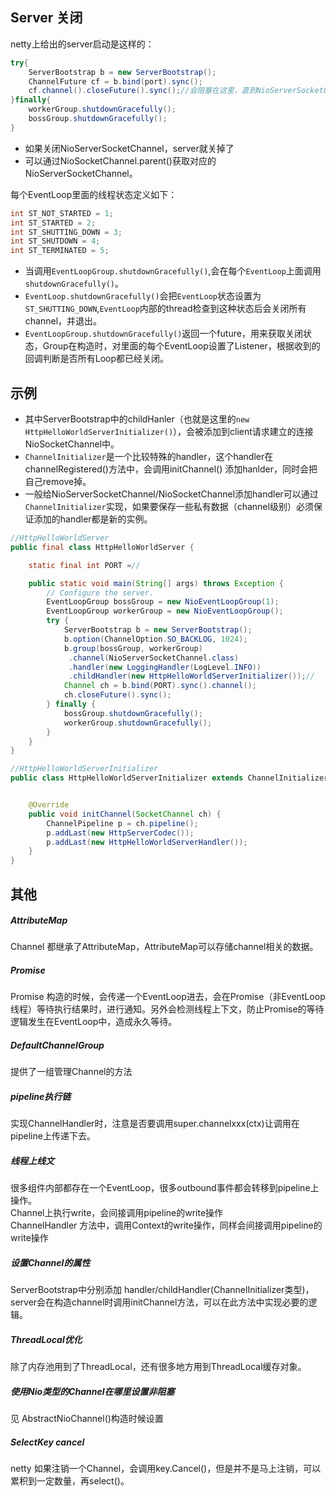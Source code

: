 

## Server 关闭

netty上给出的server启动是这样的：
```java
try{
    ServerBootstrap b = new ServerBootstrap();
    ChannelFuture cf = b.bind(port).sync(); 
    cf.channel().closeFuture().sync();//会阻塞在这里，直到NioServerSocketChannel 关闭
}finally{
    workerGroup.shutdownGracefully();
    bossGroup.shutdownGracefully();
}
```
* 如果关闭NioServerSocketChannel，server就关掉了
* 可以通过NioSocketChannel.parent()获取对应的NioServerSocketChannel。

每个EventLoop里面的线程状态定义如下：

```java
int ST_NOT_STARTED = 1;
int ST_STARTED = 2;
int ST_SHUTTING_DOWN = 3;
int ST_SHUTDOWN = 4;
int ST_TERMINATED = 5;
```

* 当调用`EventLoopGroup.shutdownGracefully()`,会在每个`EventLoop`上面调用`shutdownGracefully()`。
* `EventLoop.shutdownGracefully()`会把`EventLoop`状态设置为`ST_SHUTTING_DOWN`,`EventLoop`内部的thread检查到这种状态后会关闭所有channel，并退出。
* `EventLoopGroup.shutdownGracefully()`返回一个future，用来获取关闭状态，Group在构造时，对里面的每个EventLoop设置了Listener，根据收到的回调判断是否所有Loop都已经关闭。



## 示例

* 其中ServerBootstrap中的childHanler（也就是这里的`new HttpHelloWorldServerInitializer()`），会被添加到client请求建立的连接NioSocketChannel中。
* `ChannelInitializer`是一个比较特殊的handler，这个handler在channelRegistered()方法中，会调用initChannel()
添加hanlder，同时会把自己remove掉。
* 一般给NioServerSocketChannel/NioSocketChannel添加handler可以通过`ChannelInitializer`实现，如果要保存一些私有数据（channel级别）必须保证添加的handler都是新的实例。

```java
//HttpHelloWorldServer
public final class HttpHelloWorldServer {

    static final int PORT =//

    public static void main(String[] args) throws Exception {
        // Configure the server.
        EventLoopGroup bossGroup = new NioEventLoopGroup(1);
        EventLoopGroup workerGroup = new NioEventLoopGroup();
        try {
            ServerBootstrap b = new ServerBootstrap();
            b.option(ChannelOption.SO_BACKLOG, 1024);
            b.group(bossGroup, workerGroup)
             .channel(NioServerSocketChannel.class)
             .handler(new LoggingHandler(LogLevel.INFO))
             .childHandler(new HttpHelloWorldServerInitializer());//
            Channel ch = b.bind(PORT).sync().channel();
            ch.closeFuture().sync();
        } finally {
            bossGroup.shutdownGracefully();
            workerGroup.shutdownGracefully();
        }
    }
}

//HttpHelloWorldServerInitializer
public class HttpHelloWorldServerInitializer extends ChannelInitializer<SocketChannel> {


    @Override
    public void initChannel(SocketChannel ch) {
        ChannelPipeline p = ch.pipeline();
        p.addLast(new HttpServerCodec());
        p.addLast(new HttpHelloWorldServerHandler());
    }
}

```

## 其他 
##### AttributeMap 
Channel 都继承了AttributeMap，AttributeMap可以存储channel相关的数据。

##### Promise
Promise 构造的时候，会传递一个EventLoop进去，会在Promise（非EventLoop线程）等待执行结果时，进行通知。另外会检测线程上下文，防止Promise的等待逻辑发生在EventLoop中，造成永久等待。

##### DefaultChannelGroup
提供了一组管理Channel的方法

##### pipeline执行链
实现ChannelHandler时，注意是否要调用super.channelxxx(ctx)让调用在pipeline上传递下去。

##### 线程上线文
很多组件内部都存在一个EventLoop，很多outbound事件都会转移到pipeline上操作。  
Channel上执行write，会间接调用pipeline的write操作  
ChannelHandler 方法中，调用Context的write操作，同样会间接调用pipeline的write操作  

##### 设置Channel的属性
ServerBootstrap中分别添加 handler/childHandler(ChannelInitializer类型)，server会在构造channel时调用initChannel方法，可以在此方法中实现必要的逻辑。

##### ThreadLocal优化
除了内存池用到了ThreadLocal，还有很多地方用到ThreadLocal缓存对象。

##### 使用Nio类型的Channel在哪里设置非阻塞
见 AbstractNioChannel()构造时候设置

##### SelectKey cancel
netty 如果注销一个Channel，会调用key.Cancel()，但是并不是马上注销，可以累积到一定数量，再select()。



